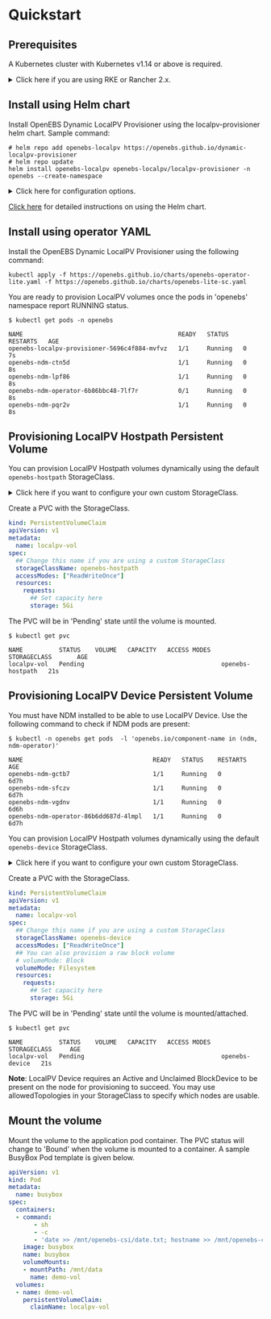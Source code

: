 # Quickstart

## Prerequisites

A Kubernetes cluster with Kubernetes v1.14 or above is required. 

<details>
  <summary>Click here if you are using RKE or Rancher 2.x.</summary>

  To use OpenEBS LocalPV Hostpath with an RKE/Rancher 2.x cluster, you will have to mount the hostpath directories to the kubelet containers. You can do this by editing the kubelet configuration section of your RKE/Rancher 2.x cluster and adding in the `extra_binds` (see below).

  **Note:** If you want to use a custom hostpath directory, then you will have to mount the custom directory's absolute path. See below for an example with the default hostpath directory.

  For an RKE cluster, you can add the `extra_binds` to your cluster.yml file and apply the changes using the `rke up` command.

  For a Rancher 2.x cluster, you can edit your cluster's configuration options and add the `extra_binds` there.

  ```yaml
  services:
    kubelet:
      extra_binds:
      # Default hostpath directory
      - /var/openebs/local:/var/openebs/local
  ```

  For more information, please go through the official Rancher documentaion -- [RKE - Kubernetes Configuration Options](https://rancher.com/docs/rke/latest/en/config-options/services/services-extras/#extra-binds), [RKE - Installation](https://rancher.com/docs/rke/latest/en/installation/#deploying-kubernetes-with-rke).
</details>

## Install using Helm chart
Install OpenEBS Dynamic LocalPV Provisioner using the localpv-provisioner helm chart. Sample command:
```console
# helm repo add openebs-localpv https://openebs.github.io/dynamic-localpv-provisioner
# helm repo update
helm install openebs-localpv openebs-localpv/localpv-provisioner -n openebs --create-namespace
```
	
<details>
  <summary>Click here for configuration options.</summary>

  1. Install OpenEBS Dynamic LocalPV Provisioner without NDM. 
     
     You may choose to exclude the NDM subchart from installation if...
     - you want to only use OpenEBS LocalPV Hostpath
     - you already have NDM installed. Check if NDM pods exist with the command `kubectl get pods -n openebs -l 'openebs.io/component-name in (ndm, ndm-operator)'`

```console
helm install openebs-localpv openebs-localpv/localpv-provisioner -n openebs --create-namespace \
	--set openebsNDM.enabled=false
```
  2. Install OpenEBS Dynamic LocalPV Provisioner for Hostpath volumes only
```console
helm install openebs-localpv openebs-localpv/localpv-provisioner -n openebs --create-namespace \
	--set openebsNDM.enabled=false
	--set deviceClass.enabled=false
```
  3. Install OpenEBS Dynamic LocalPV Provisioner with a custom hostpath directory. 
     This will change the `BasePath` value for the 'openebs-hostpath' StorageClass.
```console
helm install openebs-localpv openebs-localpv/localpv-provisioner -n openebs --create-namespace \
	--set hostpathClass.basePath=<custom-hostpath>
```
</details>

[Click here](https://openebs.github.io/dynamic-localpv-provisioner/) for detailed instructions on using the Helm chart.

## Install using operator YAML
Install the OpenEBS Dynamic LocalPV Provisioner using the following command:
```console
kubectl apply -f https://openebs.github.io/charts/openebs-operator-lite.yaml -f https://openebs.github.io/charts/openebs-lite-sc.yaml
```

You are ready to provision LocalPV volumes once the pods in 'openebs' namespace report RUNNING status.
```console
$ kubectl get pods -n openebs

NAME                                           READY   STATUS    RESTARTS   AGE
openebs-localpv-provisioner-5696c4f884-mvfvz   1/1     Running   0          7s
openebs-ndm-ctn5d                              1/1     Running   0          8s
openebs-ndm-lpf86                              1/1     Running   0          8s
openebs-ndm-operator-6b86bbc48-7lf7r           0/1     Running   0          8s
openebs-ndm-pqr2v                              1/1     Running   0          8s
```

## Provisioning LocalPV Hostpath Persistent Volume

You can provision LocalPV Hostpath volumes dynamically using the default `openebs-hostpath` StorageClass.

<details>
  <summary>Click here if you want to configure your own custom StorageClass.</summary>

  ```yaml
  # This is a custom StorageClass template
  # Uncomment config options as desired
  apiVersion: storage.k8s.io/v1
  kind: StorageClass
  metadata:
    name: custom-hostpath
    annotations:
      ## Use this annotation to set this StorageClass by default
      # storageclass.kubernetes.io/is-default-class: true
      openebs.io/cas-type: local
      cas.openebs.io/config: |
        - name: StorageType
          value: hostpath
      # - name: BasePath     # Use this to set a custom 
      #   value: /mnt/data   # hostpath directory
      # - name: NodeAffinityLabel                   # Use this to set a custom 
      #   value: "openebs.io/custom-node-unique-id" # label for node selection
  provisioner: openebs.io/local
  reclaimPolicy: Delete
  ## It is necessary to have volumeBindingMode as WaitForFirstConsumer
  volumeBindingMode: WaitForFirstConsumer
  ```
</details>

Create a PVC with the StorageClass.
```yaml
kind: PersistentVolumeClaim
apiVersion: v1
metadata:
  name: localpv-vol
spec:
  ## Change this name if you are using a custom StorageClass
  storageClassName: openebs-hostpath
  accessModes: ["ReadWriteOnce"]
  resources:
    requests:
      ## Set capacity here
      storage: 5Gi
```
The PVC will be in 'Pending' state until the volume is mounted.
```console
$ kubectl get pvc

NAME          STATUS    VOLUME   CAPACITY   ACCESS MODES   STORAGECLASS       AGE
localpv-vol   Pending                                      openebs-hostpath   21s
```


## Provisioning LocalPV Device Persistent Volume

You must have NDM installed to be able to use LocalPV Device. Use the following command to check if NDM pods are present:
```console
$ kubectl -n openebs get pods  -l 'openebs.io/component-name in (ndm, ndm-operator)'

NAME                                    READY   STATUS    RESTARTS   AGE
openebs-ndm-gctb7                       1/1     Running   0          6d7h
openebs-ndm-sfczv                       1/1     Running   0          6d7h
openebs-ndm-vgdnv                       1/1     Running   0          6d6h
openebs-ndm-operator-86b6dd687d-4lmpl   1/1     Running   0          6d7h
```

You can provision LocalPV Hostpath volumes dynamically using the default `openebs-device` StorageClass.

<details>
  <summary>Click here if you want to configure your own custom StorageClass.</summary>

  ```yaml
  # This is a custom StorageClass template
  # Uncomment config options as desired
  apiVersion: storage.k8s.io/v1
  kind: StorageClass
  metadata:
    name: custom-device
    annotations:
      ## Use this annotation to set this StorageClass by default
      # storageclass.kubernetes.io/is-default-class: true
      openebs.io/cas-type: local
      cas.openebs.io/config: |
        - name: StorageType
          value: device
      # - name: FSType  # Use this to set the filesystem
      #   value: xfs    # type. Default is ext4.
      # - name: BlockDeviceTag  # Only blockdevices with the label 
      #   value: "mongo"        # openebs.io/block-device-tag=mongo will be used
  provisioner: openebs.io/local
  reclaimPolicy: Delete
  ## It is necessary to have volumeBindingMode as WaitForFirstConsumer
  volumeBindingMode: WaitForFirstConsumer
  ## Match labels in allowedTopologies to select nodes for volume provisioning
  # allowedTopologies:
  # - matchLabelExpressions:
  #   - key: kubernetes.io/hostname
  #     values:
  #     - worker-1
  #     - worker-2
  ```
</details>

Create a PVC with the StorageClass.
```yaml
kind: PersistentVolumeClaim
apiVersion: v1
metadata:
  name: localpv-vol
spec:
  ## Change this name if you are using a custom StorageClass
  storageClassName: openebs-device
  accessModes: ["ReadWriteOnce"]
  ## You can also provision a raw block volume
  # volumeMode: Block
  volumeMode: Filesystem
  resources:
    requests:
      ## Set capacity here
      storage: 5Gi
```
The PVC will be in 'Pending' state until the volume is mounted/attached.
```console
$ kubectl get pvc

NAME          STATUS    VOLUME   CAPACITY   ACCESS MODES   STORAGECLASS     AGE
localpv-vol   Pending                                      openebs-device   21s
```
**Note**: LocalPV Device requires an Active and Unclaimed BlockDevice to be present on the node for provisioning to succeed. You may use allowedTopologies in your StorageClass to specify which nodes are usable.

## Mount the volume

Mount the volume to the application pod container. The PVC status will change to 'Bound' when the volume is mounted to a container. A sample BusyBox Pod template is given below.
```yaml
apiVersion: v1
kind: Pod
metadata:
  name: busybox
spec:
  containers:
  - command:
       - sh
       - -c
       - 'date >> /mnt/openebs-csi/date.txt; hostname >> /mnt/openebs-csi/hostname.txt; sync; sleep 5; sync; tail -f /dev/null;'
    image: busybox
    name: busybox
    volumeMounts:
    - mountPath: /mnt/data
      name: demo-vol
  volumes:
  - name: demo-vol
    persistentVolumeClaim:
      claimName: localpv-vol
```

